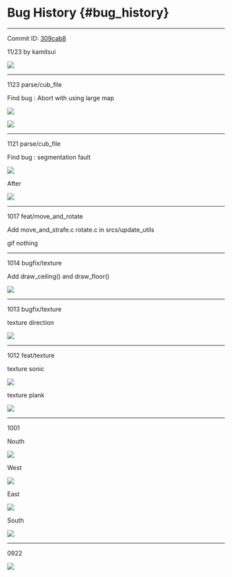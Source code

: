# Bug History {#bug_history}

---

Commit ID: [309cab8](https://github.com/1RO8s/cub3D/commit/309cab8)

11/23 by kamitsui

![](docs/movie/successful/20241123.gif)

---
1123 parse/cub_file

Find bug : Abort with using large map

![](movie/unsuccessful/large_map_20241123_before.gif)

![](movie/unsuccessful/large_map_20241130_fpe.gif)

---
1121 parse/cub_file

Find bug : segmentation fault

![](movie/unsuccessful/perp_wall_dist_overflow_20241121_before.gif)

After

![](movie/unsuccessful/perp_wall_dist_overflow_20241123_after.gif)

---
1017 feat/move_and_rotate

Add move_and_strafe.c rotate.c in srcs/update_utils

gif nothing
<!---
![](movie/20241017/first_behavior.gif)
-->

---
1014 bugfix/texture

Add draw_ceiling() and draw_floor()

![](image/1014_ceiling_and_floor/game_screen_ok.png)

---
1013 bugfix/texture

texture direction

![](image/1013_bugfix_texture/texture_direction.png)

---
1012 feat/texture

texture sonic

![](image/1012_texture/texture_sonic.png)

texture plank

![](image/1012_texture/texture_plank.png)

---
1001

Nouth

![](image/1001_bugfix_draw_3d/Nouth.png)

West

![](image/1001_bugfix_draw_3d/West.png)

East

![](image/1001_bugfix_draw_3d/East.png)

South

![](image/1001_bugfix_draw_3d/South.png)

---
0922

![](image/0922_3d_grey_2d_small.png)
